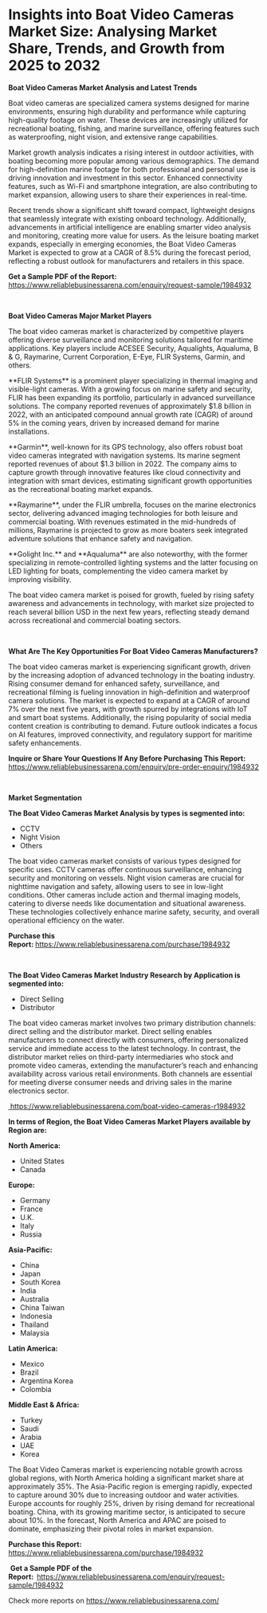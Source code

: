 <p><h1>Insights into Boat Video Cameras Market Size: Analysing Market Share, Trends, and Growth from 2025 to 2032</h1></p><p><strong>Boat Video Cameras Market Analysis and Latest Trends</strong></p>
<p><p>Boat video cameras are specialized camera systems designed for marine environments, ensuring high durability and performance while capturing high-quality footage on water. These devices are increasingly utilized for recreational boating, fishing, and marine surveillance, offering features such as waterproofing, night vision, and extensive range capabilities. </p><p>Market growth analysis indicates a rising interest in outdoor activities, with boating becoming more popular among various demographics. The demand for high-definition marine footage for both professional and personal use is driving innovation and investment in this sector. Enhanced connectivity features, such as Wi-Fi and smartphone integration, are also contributing to market expansion, allowing users to share their experiences in real-time.</p><p>Recent trends show a significant shift toward compact, lightweight designs that seamlessly integrate with existing onboard technology. Additionally, advancements in artificial intelligence are enabling smarter video analysis and monitoring, creating more value for users. As the leisure boating market expands, especially in emerging economies, the Boat Video Cameras Market is expected to grow at a CAGR of 8.5% during the forecast period, reflecting a robust outlook for manufacturers and retailers in this space.</p></p>
<p><strong>Get a Sample PDF of the Report:&nbsp;</strong> <a href="https://www.reliablebusinessarena.com/enquiry/request-sample/1984932?utm_campaign=2033&utm_medium=2&utm_source=Github&utm_content=ia&utm_term=05032025&utm_id=boat-video-cameras">https://www.reliablebusinessarena.com/enquiry/request-sample/1984932</a></p>
<p>&nbsp;</p>
<p><strong>Boat Video Cameras Major Market Players</strong></p>
<p><p>The boat video cameras market is characterized by competitive players offering diverse surveillance and monitoring solutions tailored for maritime applications. Key players include ACESEE Security, Aqualights, Aqualuma, B & G, Raymarine, Current Corporation, E-Eye, FLIR Systems, Garmin, and others.</p><p>**FLIR Systems** is a prominent player specializing in thermal imaging and visible-light cameras. With a growing focus on marine safety and security, FLIR has been expanding its portfolio, particularly in advanced surveillance solutions. The company reported revenues of approximately $1.8 billion in 2022, with an anticipated compound annual growth rate (CAGR) of around 5% in the coming years, driven by increased demand for marine installations.</p><p>**Garmin**, well-known for its GPS technology, also offers robust boat video cameras integrated with navigation systems. Its marine segment reported revenues of about $1.3 billion in 2022. The company aims to capture growth through innovative features like cloud connectivity and integration with smart devices, estimating significant growth opportunities as the recreational boating market expands.</p><p>**Raymarine**, under the FLIR umbrella, focuses on the marine electronics sector, delivering advanced imaging technologies for both leisure and commercial boating. With revenues estimated in the mid-hundreds of millions, Raymarine is projected to grow as more boaters seek integrated adventure solutions that enhance safety and navigation.</p><p>**Golight Inc.** and **Aqualuma** are also noteworthy, with the former specializing in remote-controlled lighting systems and the latter focusing on LED lighting for boats, complementing the video camera market by improving visibility. </p><p>The boat video camera market is poised for growth, fueled by rising safety awareness and advancements in technology, with market size projected to reach several billion USD in the next few years, reflecting steady demand across recreational and commercial boating sectors.</p></p>
<p>&nbsp;</p>
<p><strong>What Are The Key Opportunities For Boat Video Cameras Manufacturers?</strong></p>
<p><p>The boat video cameras market is experiencing significant growth, driven by the increasing adoption of advanced technology in the boating industry. Rising consumer demand for enhanced safety, surveillance, and recreational filming is fueling innovation in high-definition and waterproof camera solutions. The market is expected to expand at a CAGR of around 7% over the next five years, with growth spurred by integrations with IoT and smart boat systems. Additionally, the rising popularity of social media content creation is contributing to demand. Future outlook indicates a focus on AI features, improved connectivity, and regulatory support for maritime safety enhancements.</p></p>
<p><strong>Inquire or Share Your Questions If Any Before Purchasing This Report:</strong> <a href="https://www.reliablebusinessarena.com/enquiry/pre-order-enquiry/1984932?utm_campaign=2033&utm_medium=2&utm_source=Github&utm_content=ia&utm_term=05032025&utm_id=boat-video-cameras">https://www.reliablebusinessarena.com/enquiry/pre-order-enquiry/1984932</a></p>
<p>&nbsp;</p>
<p><strong>Market Segmentation</strong></p>
<p><strong>The Boat Video Cameras Market Analysis by types is segmented into:</strong></p>
<p><ul><li>CCTV</li><li>Night Vision</li><li>Others</li></ul></p>
<p><p>The boat video cameras market consists of various types designed for specific uses. CCTV cameras offer continuous surveillance, enhancing security and monitoring on vessels. Night vision cameras are crucial for nighttime navigation and safety, allowing users to see in low-light conditions. Other cameras include action and thermal imaging models, catering to diverse needs like documentation and situational awareness. These technologies collectively enhance marine safety, security, and overall operational efficiency on the water.</p></p>
<p><strong>Purchase this Report:&nbsp;</strong><a href="https://www.reliablebusinessarena.com/purchase/1984932?utm_campaign=2033&utm_medium=2&utm_source=Github&utm_content=ia&utm_term=05032025&utm_id=boat-video-cameras">https://www.reliablebusinessarena.com/purchase/1984932</a></p>
<p>&nbsp;</p>
<p><strong>The Boat Video Cameras Market Industry Research by Application is segmented into:</strong></p>
<p><ul><li>Direct Selling</li><li>Distributor</li></ul></p>
<p><p>The boat video cameras market involves two primary distribution channels: direct selling and the distributor market. Direct selling enables manufacturers to connect directly with consumers, offering personalized service and immediate access to the latest technology. In contrast, the distributor market relies on third-party intermediaries who stock and promote video cameras, extending the manufacturer’s reach and enhancing availability across various retail environments. Both channels are essential for meeting diverse consumer needs and driving sales in the marine electronics sector.</p></p>
<p><a href="https://www.reliablebusinessarena.com/boat-video-cameras-r1984932?utm_campaign=2033&utm_medium=2&utm_source=Github&utm_content=ia&utm_term=05032025&utm_id=boat-video-cameras">&nbsp;https://www.reliablebusinessarena.com/boat-video-cameras-r1984932</a></p>
<p><strong>In terms of Region, the Boat Video Cameras Market Players available by Region are:</strong></p>
<p>
    <p> <strong> North America: </strong>
        <ul>
            <li>United States</li>
            <li>Canada</li>
        </ul>
        </p> 
    <p> <strong> Europe: </strong>
        <ul>
            <li>Germany</li>
            <li>France</li>
            <li>U.K.</li>
            <li>Italy</li>
            <li>Russia</li>
        </ul>
        </p> 
    <p> <strong> Asia-Pacific: </strong>
        <ul>
            <li>China</li>
            <li>Japan</li>
            <li>South Korea</li>
            <li>India</li>
            <li>Australia</li>
            <li>China Taiwan</li>
            <li>Indonesia</li>
            <li>Thailand</li>
            <li>Malaysia</li>
        </ul>
        </p> 
    <p> <strong> Latin America: </strong>
        <ul>
            <li>Mexico</li>
            <li>Brazil</li>
            <li>Argentina Korea</li>
            <li>Colombia</li>
        </ul>
        </p> 
    <p> <strong> Middle East & Africa: </strong>
        <ul>
            <li>Turkey</li>
            <li>Saudi</li>
            <li>Arabia</li>
            <li>UAE</li>
            <li>Korea</li>
        </ul>
    </p>
    </p>
<p><p>The Boat Video Cameras market is experiencing notable growth across global regions, with North America holding a significant market share at approximately 35%. The Asia-Pacific region is emerging rapidly, expected to capture around 30% due to increasing outdoor and water activities. Europe accounts for roughly 25%, driven by rising demand for recreational boating. China, with its growing maritime sector, is anticipated to secure about 10%. In the forecast, North America and APAC are poised to dominate, emphasizing their pivotal roles in market expansion.</p></p>
<p><strong>Purchase this Report: </strong><a href="https://www.reliablebusinessarena.com/purchase/1984932?utm_campaign=2033&utm_medium=2&utm_source=Github&utm_content=ia&utm_term=05032025&utm_id=boat-video-cameras">https://www.reliablebusinessarena.com/purchase/1984932</a></p>
<p>&nbsp;<strong>Get a Sample PDF of the Report:&nbsp;&nbsp;</strong><a href="https://www.reliablebusinessarena.com/enquiry/request-sample/1984932?utm_campaign=2033&utm_medium=2&utm_source=Github&utm_content=ia&utm_term=05032025&utm_id=boat-video-cameras">https://www.reliablebusinessarena.com/enquiry/request-sample/1984932</a></p>
<p><strong></strong></p>
<p>Check more reports on <a href="https://www.reliablebusinessarena.com/?utm_campaign=2033&utm_medium=2&utm_source=Github&utm_content=ia&utm_term=05032025&utm_id=boat-video-cameras">https://www.reliablebusinessarena.com/</a></p>